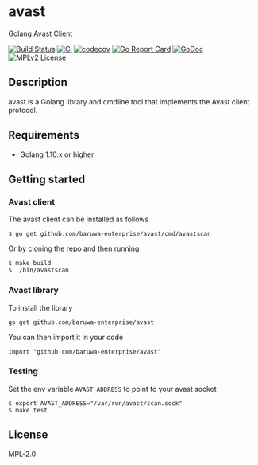 # avast

Golang Avast Client

[![Build Status](https://travis-ci.org/baruwa-enterprise/avast.svg?branch=master)](https://travis-ci.org/baruwa-enterprise/avast)
[![Ci](https://github.com/baruwa-enterprise/avast/workflows/Ci/badge.svg)](https://github.com/baruwa-enterprise/avast/actions?query=workflow%3ACi)
[![codecov](https://codecov.io/gh/baruwa-enterprise/avast/branch/master/graph/badge.svg)](https://codecov.io/gh/baruwa-enterprise/avast)
[![Go Report Card](https://goreportcard.com/badge/github.com/baruwa-enterprise/avast)](https://goreportcard.com/report/github.com/baruwa-enterprise/avast)
[![GoDoc](https://godoc.org/github.com/baruwa-enterprise/avast?status.svg)](https://godoc.org/github.com/baruwa-enterprise/avast)
[![MPLv2 License](https://img.shields.io/badge/license-MPLv2-blue.svg?style=flat-square)](https://www.mozilla.org/MPL/2.0/)

## Description

avast is a Golang library and cmdline tool that implements the
Avast client protocol.

## Requirements

* Golang 1.10.x or higher

## Getting started

### Avast client

The avast client can be installed as follows

```console
$ go get github.com/baruwa-enterprise/avast/cmd/avastscan
```

Or by cloning the repo and then running

```console
$ make build
$ ./bin/avastscan
```

### Avast library

To install the library

```console
go get github.com/baruwa-enterprise/avast
```

You can then import it in your code

```golang
import "github.com/baruwa-enterprise/avast"
```

### Testing

Set the env variable `AVAST_ADDRESS` to point to your avast socket

```consule
$ export AVAST_ADDRESS="/var/run/avast/scan.sock"
$ make test
```

## License

MPL-2.0
